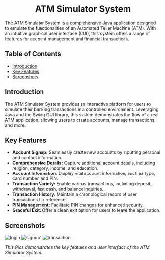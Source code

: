 <html>
<head>
  <meta charset="UTF-8">
 
</head>
<body>

<div align="center">
<!--  picture -->
</div>

<h1 align="center">ATM Simulator System</h1>

<p>The ATM Simulator System is a comprehensive Java application designed to emulate the functionalities of an Automated Teller Machine (ATM). With an intuitive graphical user interface (GUI), this system offers a range of features for account management and financial transactions.</p>

<h2>Table of Contents</h2>

<ul>
  <li><a href="#introduction">Introduction</a></li>
  <li><a href="#key-features">Key Features</a></li>
  <li><a href="#screenshots">Screenshots</a></li>
<!--   <li><a href="#license">License</a></li> -->
</ul>

<h2>Introduction</h2>

<p>The ATM Simulator System provides an interactive platform for users to simulate their banking transactions in a controlled environment. Leveraging Java and the Swing GUI library, this system demonstrates the flow of a real ATM application, allowing users to create accounts, manage transactions, and more.</p>

<h2>Key Features</h2>

<ul>
  <li><strong>Account Signup:</strong> Seamlessly create new accounts by inputting personal and contact information.</li>
  <li><strong>Comprehensive Details:</strong> Capture additional account details, including religion, category, income, and education.</li>
  <li><strong>Account Information:</strong> Display vital account information, such as type, card number, and PIN.</li>
  <li><strong>Transaction Variety:</strong> Enable various transactions, including deposit, withdrawal, fast cash, and balance inquiries.</li>
  <li><strong>Transaction History:</strong> Maintain a chronological record of user transactions for reference.</li>
  <li><strong>PIN Management:</strong> Facilitate PIN changes for enhanced security.</li>
  <li><strong>Graceful Exit:</strong> Offer a clean exit option for users to leave the application.</li>
</ul>



## Screenshots

![login](https://github.com/shivamverma26/ATM_Simulator/assets/94590743/5a55fabf-422b-4529-b67f-6381024294b5)
![signup1](https://github.com/shivamverma26/ATM_Simulator/assets/94590743/5aa34aec-4ff1-41a5-99d6-d54cdfd32265)
![transaction](https://github.com/shivamverma26/ATM_Simulator/assets/94590743/4cb12f21-36c0-4c81-a8b9-70034c15c9df)



*This Pics demonstrates the key features and user interface of the ATM Simulator System.*

<!-- <h2>License</h2>

<p>This project is licensed under the <a href="LICENSE">MIT License</a>. You're free to use, modify, and distribute the code as permitted by the license.</p> -->

</body>
</html>
